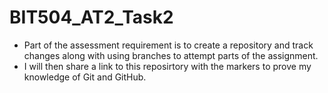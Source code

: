 # BIT504_AT2_Task2

- Part of the assessment requirement is to create a repository and track changes along with using branches to attempt parts of the assignment.
- I will then share a link to this reposirtory with the markers to prove my knowledge of Git and GitHub.
